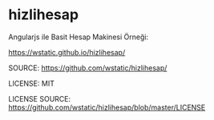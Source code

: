 # hizlihesap

Angularjs ile Basit Hesap Makinesi Örneği:

https://wstatic.github.io/hizlihesap/

SOURCE: https://github.com/wstatic/hizlihesap/

LICENSE: MIT 

LICENSE SOURCE: https://github.com/wstatic/hizlihesap/blob/master/LICENSE
